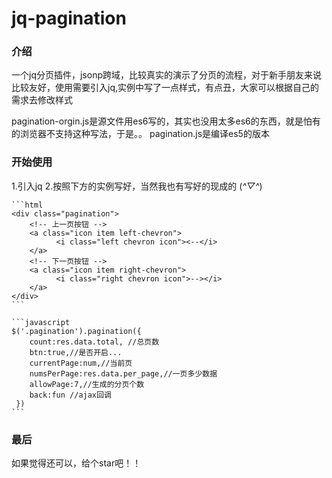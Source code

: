 # jq-pagination
### 介绍
一个jq分页插件，jsonp跨域，比较真实的演示了分页的流程，对于新手朋友来说比较友好，使用需要引入jq,实例中写了一点样式，有点丑，大家可以根据自己的需求去修改样式

pagination-orgin.js是源文件用es6写的，其实也没用太多es6的东西，就是怕有的浏览器不支持这种写法，于是。。
pagination.js是编译es5的版本
### 开始使用
1.引入jq
2.按照下方的实例写好，当然我也有写好的现成的 (*^▽^*)

	```html
	<div class="pagination">
		<!-- 上一页按钮 -->
		<a class="icon item left-chevron">
			  <i class="left chevron icon"><--</i>
		</a>
		<!-- 下一页按钮 -->
		<a class="icon item right-chevron">
			  <i class="right chevron icon">--></i>
		</a>
	</div>
	```
	
	```javascript
	$('.pagination').pagination({
		count:res.data.total, //总页数
		btn:true,//是否开启...
		currentPage:num,//当前页
		numsPerPage:res.data.per_page,//一页多少数据
		allowPage:7,//生成的分页个数
		back:fun //ajax回调
	 })
	```

### 最后

如果觉得还可以，给个star吧！！

